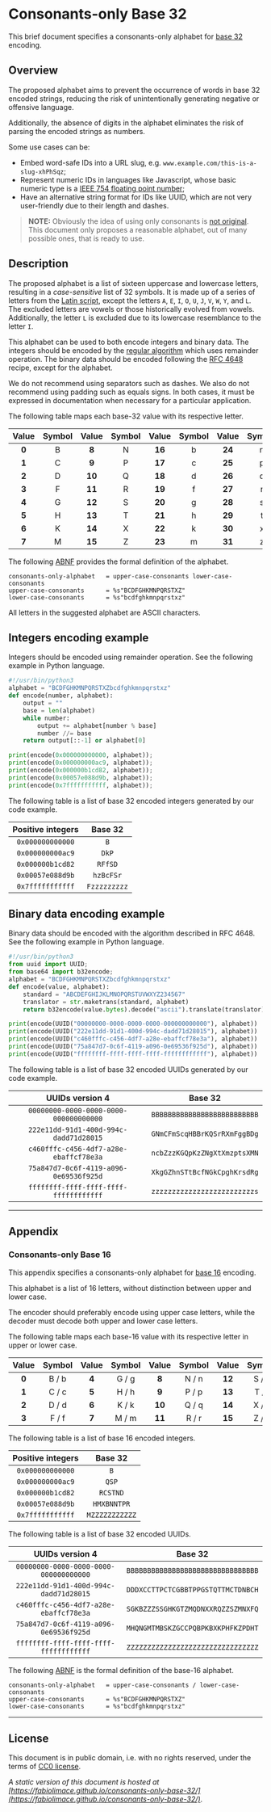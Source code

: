 Consonants-only Base 32
===================================

This brief document specifies a consonants-only alphabet for [base 32](https://en.wikipedia.org/wiki/Base32) encoding.

Overview
-----------------------------------

The proposed alphabet aims to prevent the occurrence of words in base 32 encoded strings, reducing the risk of unintentionally generating negative or offensive language.

Additionally, the absence of digits in the alphabet eliminates the risk of parsing the encoded strings as numbers.

Some use cases can be:

* Embed word-safe IDs into a URL slug, e.g. `www.example.com/this-is-a-slug-xhPhSqz`;
* Represent numeric IDs in languages like Javascript, whose basic numeric type is a [IEEE 754 floating point number](https://developer.mozilla.org/en-US/docs/Web/JavaScript/Reference/Global_Objects/Number);
* Have an alternative string format for IDs like UUID, which are not very user-friendly due to their length and dashes.

> **NOTE:**
> Obviously the idea of ​​using only consonants is [not original](https://www.codeproject.com/Tips/76650/Base-base-url-base-url-and-z-base-Encoding-and). This document only proposes a reasonable alphabet, out of many possible ones, that is ready to use.

Description
-----------------------------------

The proposed alphabet is a list of sixteen uppercase and lowercase letters, resulting in a _case-sensitive_ list of 32 symbols. It is made up of a series of letters from the [Latin script](https://en.wikipedia.org/wiki/Latin_script), except the letters `A`, `E`, `I`, `O`, `U`, `J`, `V`, `W`, `Y`, and `L`. The excluded letters are vowels or those historically evolved from vowels. Additionally, the letter `L` is excluded due to its lowercase resemblance to the letter `I`.

This alphabet can be used to both encode integers and binary data. The integers should be encoded by the [regular algorithm](https://stackoverflow.com/questions/2267362/how-to-convert-an-integer-to-a-string-in-any-base) which uses remainder operation. The binary data should be encoded following the [RFC 4648](https://datatracker.ietf.org/doc/html/rfc4648) recipe, except for the alphabet.

We do not recommend using separators such as dashes. We also do not recommend using padding such as equals signs. In both cases, it must be expressed in documentation when necessary for a particular application.

The following table maps each base-32 value with its respective letter.

| Value | Symbol | Value | Symbol | Value | Symbol | Value | Symbol |
| :---: | :----: | :---: | :----: | :---: | :----: | :---: | :----: |
| **0** | B |  **8** | N | **16** | b | **24** | n |
| **1** | C |  **9** | P | **17** | c | **25** | p |
| **2** | D | **10** | Q | **18** | d | **26** | q |
| **3** | F | **11** | R | **19** | f | **27** | r |
| **4** | G | **12** | S | **20** | g | **28** | s |
| **5** | H | **13** | T | **21** | h | **29** | t |
| **6** | K | **14** | X | **22** | k | **30** | x |
| **7** | M | **15** | Z | **23** | m | **31** | z |

The following [ABNF](https://en.wikipedia.org/wiki/Augmented_Backus%E2%80%93Naur_form) provides the formal definition of the alphabet.

```abnf
consonants-only-alphabet   = upper-case-consonants lower-case-consonants
upper-case-consonants      = %s"BCDFGHKMNPQRSTXZ"
lower-case-consonants      = %s"bcdfghkmnpqrstxz"
```

All letters in the suggested alphabet are ASCII characters.

Integers encoding example
-----------------------------------

Integers should be encoded using remainder operation. See the following example in Python language.

```python
#!/usr/bin/python3
alphabet = "BCDFGHKMNPQRSTXZbcdfghkmnpqrstxz"
def encode(number, alphabet):
    output = ""
    base = len(alphabet)
    while number:
        output += alphabet[number % base]
        number //= base
    return output[::-1] or alphabet[0]

print(encode(0x000000000000, alphabet));
print(encode(0x000000000ac9, alphabet));
print(encode(0x000000b1cd82, alphabet));
print(encode(0x00057e088d9b, alphabet));
print(encode(0x7fffffffffff, alphabet));
```

The following table is a list of base 32 encoded integers generated by our code example.

| Positive integers    | Base 32         |
|:--------------------:|:---------------:|
| `0x000000000000`     | `B`             |
| `0x000000000ac9`     | `DkP`           |
| `0x000000b1cd82`     | `RFfSD`         |
| `0x00057e088d9b`     | `hzBcFSr`       |
| `0x7fffffffffff`     | `Fzzzzzzzzz`    |

Binary data encoding example
-----------------------------------

Binary data should be encoded with the algorithm described in RFC 4648. See the following example in Python language.

```python
#!/usr/bin/python3
from uuid import UUID;
from base64 import b32encode;
alphabet = "BCDFGHKMNPQRSTXZbcdfghkmnpqrstxz"
def encode(value, alphabet): 
    standard = "ABCDEFGHIJKLMNOPQRSTUVWXYZ234567"
    translator = str.maketrans(standard, alphabet)
    return b32encode(value.bytes).decode("ascii").translate(translator).replace("=", "")

print(encode(UUID("00000000-0000-0000-0000-000000000000"), alphabet))
print(encode(UUID("222e11dd-91d1-400d-994c-dadd71d28015"), alphabet))
print(encode(UUID("c460fffc-c456-4df7-a28e-ebaffcf78e3a"), alphabet))
print(encode(UUID("75a847d7-0c6f-4119-a096-0e69536f925d"), alphabet))
print(encode(UUID("ffffffff-ffff-ffff-ffff-ffffffffffff"), alphabet))
```

The following table is a list of base 32 encoded UUIDs generated by our code example.

| UUIDs version 4                        | Base 32                      |
|:--------------------------------------:|:----------------------------:|
| `00000000-0000-0000-0000-000000000000` | `BBBBBBBBBBBBBBBBBBBBBBBBBB` |
| `222e11dd-91d1-400d-994c-dadd71d28015` | `GNmCFmScqHBBrKQSrRXmFggBDg` |
| `c460fffc-c456-4df7-a28e-ebaffcf78e3a` | `ncbZzzKGQpKzZNgXtXmzptsXMN` |
| `75a847d7-0c6f-4119-a096-0e69536f925d` | `XkgGZhnSTtBcfNGkCpghKrsdRg` |
| `ffffffff-ffff-ffff-ffff-ffffffffffff` | `zzzzzzzzzzzzzzzzzzzzzzzzzs` |

-----------------------------------

Appendix
-----------------------------------

### Consonants-only Base 16

This appendix specifies a consonants-only alphabet for [base 16](https://en.wikipedia.org/wiki/Base16) encoding.

This alphabet is a list of 16 letters, without distinction between upper and lower case.

The encoder should preferably encode using upper case letters, while the decoder must decode both upper and lower case letters.

The following table maps each base-16 value with its respective letter in upper or lower case.

| Value | Symbol | Value | Symbol | Value | Symbol | Value | Symbol |
| :---: | :----: | :---: | :----: | :---: | :----: | :---: | :----: |
| **0** | B / b | **4** | G / g |  **8** | N / n | **12** | S / s |
| **1** | C / c | **5** | H / h |  **9** | P / p | **13** | T / t |
| **2** | D / d | **6** | K / k | **10** | Q / q | **14** | X / x |
| **3** | F / f | **7** | M / m | **11** | R / r | **15** | Z / z |

The following table is a list of base 16 encoded integers.

| Positive integers    | Base 32         |
|:--------------------:|:---------------:|
| `0x000000000000`     | `B`             |
| `0x000000000ac9`     | `QSP`           |
| `0x000000b1cd82`     | `RCSTND`        |
| `0x00057e088d9b`     | `HMXBNNTPR`     |
| `0x7fffffffffff`     | `MZZZZZZZZZZZ`  |

The following table is a list of base 32 encoded UUIDs.

| UUIDs version 4                        | Base 32                            |
|:--------------------------------------:|:----------------------------------:|
| `00000000-0000-0000-0000-000000000000` | `BBBBBBBBBBBBBBBBBBBBBBBBBBBBBBBB` |
| `222e11dd-91d1-400d-994c-dadd71d28015` | `DDDXCCTTPCTCGBBTPPGSTQTTMCTDNBCH` |
| `c460fffc-c456-4df7-a28e-ebaffcf78e3a` | `SGKBZZZSSGHKGTZMQDNXXRQZZSZMNXFQ` |
| `75a847d7-0c6f-4119-a096-0e69536f925d` | `MHQNGMTMBSKZGCCPQBPKBXKPHFKZPDHT` |
| `ffffffff-ffff-ffff-ffff-ffffffffffff` | `ZZZZZZZZZZZZZZZZZZZZZZZZZZZZZZZZ` |

The following [ABNF](https://en.wikipedia.org/wiki/Augmented_Backus%E2%80%93Naur_form) is the formal definition of the base-16 alphabet.

```abnf
consonants-only-alphabet   = upper-case-consonants / lower-case-consonants
upper-case-consonants      = %s"BCDFGHKMNPQRSTXZ"
lower-case-consonants      = %s"bcdfghkmnpqrstxz"
```

-----------------------------------

License
-----------------------------------

This document is in public domain, i.e. with no rights reserved, under the terms of [CC0 license](https://en.wikipedia.org/wiki/Creative_Commons_license).

<em>A static version of this document is hosted at [https://fabiolimace.github.io/consonants-only-base-32/](https://fabiolimace.github.io/consonants-only-base-32/)</em>.
